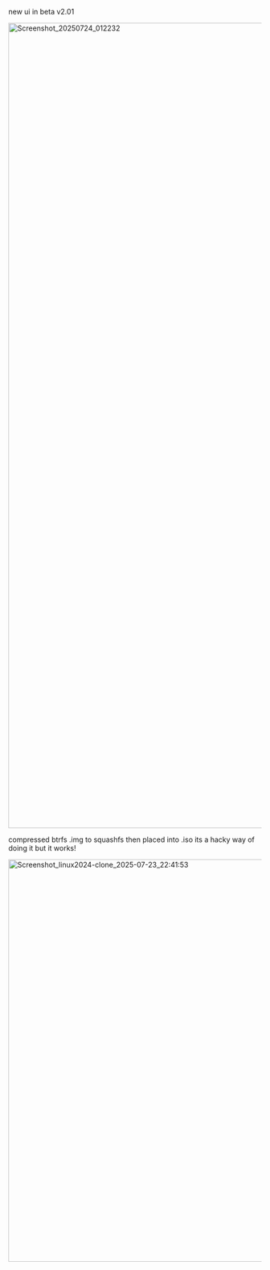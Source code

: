 
new ui in beta v2.01

<img width="2837" height="1601" alt="Screenshot_20250724_012232" src="https://github.com/user-attachments/assets/4d744c64-9ac8-4b9c-9008-8fc872ed2529" />




compressed btrfs .img to squashfs then placed into .iso its a hacky way of doing it but it works!

<img width="1280" height="800" alt="Screenshot_linux2024-clone_2025-07-23_22:41:53" src="https://github.com/user-attachments/assets/7d307702-4350-4b2f-a11a-8984ffed8678" />
